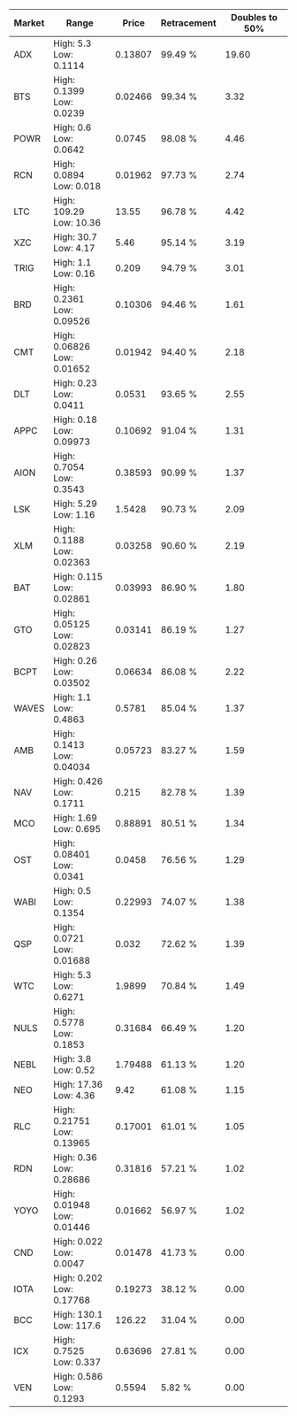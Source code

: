 | Market | Range | Price| Retracement | Doubles to 50% |
| --- | --- | --- | --- | --- |
| ADX | High: 5.3<br />Low: 0.1114 | 0.13807 | 99.49 % | 19.60 |
| BTS | High: 0.1399<br />Low: 0.0239 | 0.02466 | 99.34 % | 3.32 |
| POWR | High: 0.6<br />Low: 0.0642 | 0.0745 | 98.08 % | 4.46 |
| RCN | High: 0.0894<br />Low: 0.018 | 0.01962 | 97.73 % | 2.74 |
| LTC | High: 109.29<br />Low: 10.36 | 13.55 | 96.78 % | 4.42 |
| XZC | High: 30.7<br />Low: 4.17 | 5.46 | 95.14 % | 3.19 |
| TRIG | High: 1.1<br />Low: 0.16 | 0.209 | 94.79 % | 3.01 |
| BRD | High: 0.2361<br />Low: 0.09526 | 0.10306 | 94.46 % | 1.61 |
| CMT | High: 0.06826<br />Low: 0.01652 | 0.01942 | 94.40 % | 2.18 |
| DLT | High: 0.23<br />Low: 0.0411 | 0.0531 | 93.65 % | 2.55 |
| APPC | High: 0.18<br />Low: 0.09973 | 0.10692 | 91.04 % | 1.31 |
| AION | High: 0.7054<br />Low: 0.3543 | 0.38593 | 90.99 % | 1.37 |
| LSK | High: 5.29<br />Low: 1.16 | 1.5428 | 90.73 % | 2.09 |
| XLM | High: 0.1188<br />Low: 0.02363 | 0.03258 | 90.60 % | 2.19 |
| BAT | High: 0.115<br />Low: 0.02861 | 0.03993 | 86.90 % | 1.80 |
| GTO | High: 0.05125<br />Low: 0.02823 | 0.03141 | 86.19 % | 1.27 |
| BCPT | High: 0.26<br />Low: 0.03502 | 0.06634 | 86.08 % | 2.22 |
| WAVES | High: 1.1<br />Low: 0.4863 | 0.5781 | 85.04 % | 1.37 |
| AMB | High: 0.1413<br />Low: 0.04034 | 0.05723 | 83.27 % | 1.59 |
| NAV | High: 0.426<br />Low: 0.1711 | 0.215 | 82.78 % | 1.39 |
| MCO | High: 1.69<br />Low: 0.695 | 0.88891 | 80.51 % | 1.34 |
| OST | High: 0.08401<br />Low: 0.0341 | 0.0458 | 76.56 % | 1.29 |
| WABI | High: 0.5<br />Low: 0.1354 | 0.22993 | 74.07 % | 1.38 |
| QSP | High: 0.0721<br />Low: 0.01688 | 0.032 | 72.62 % | 1.39 |
| WTC | High: 5.3<br />Low: 0.6271 | 1.9899 | 70.84 % | 1.49 |
| NULS | High: 0.5778<br />Low: 0.1853 | 0.31684 | 66.49 % | 1.20 |
| NEBL | High: 3.8<br />Low: 0.52 | 1.79488 | 61.13 % | 1.20 |
| NEO | High: 17.36<br />Low: 4.36 | 9.42 | 61.08 % | 1.15 |
| RLC | High: 0.21751<br />Low: 0.13965 | 0.17001 | 61.01 % | 1.05 |
| RDN | High: 0.36<br />Low: 0.28686 | 0.31816 | 57.21 % | 1.02 |
| YOYO | High: 0.01948<br />Low: 0.01446 | 0.01662 | 56.97 % | 1.02 |
| CND | High: 0.022<br />Low: 0.0047 | 0.01478 | 41.73 % | 0.00 |
| IOTA | High: 0.202<br />Low: 0.17768 | 0.19273 | 38.12 % | 0.00 |
| BCC | High: 130.1<br />Low: 117.6 | 126.22 | 31.04 % | 0.00 |
| ICX | High: 0.7525<br />Low: 0.337 | 0.63696 | 27.81 % | 0.00 |
| VEN | High: 0.586<br />Low: 0.1293 | 0.5594 | 5.82 % | 0.00 |
